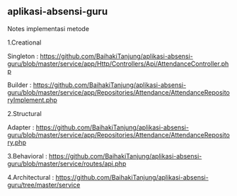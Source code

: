 ## aplikasi-absensi-guru

Notes implementasi metode

1.Creational

Singleton :
https://github.com/BaihakiTanjung/aplikasi-absensi-guru/blob/master/service/app/Http/Controllers/Api/AttendanceController.php

Builder : 
https://github.com/BaihakiTanjung/aplikasi-absensi-guru/blob/master/service/app/Repositories/Attendance/AttendanceRepositoryImplement.php

2.Structural

Adapter : 
https://github.com/BaihakiTanjung/aplikasi-absensi-guru/blob/master/service/app/Repositories/Attendance/AttendanceRepository.php

3.Behavioral :
https://github.com/BaihakiTanjung/aplikasi-absensi-guru/blob/master/service/routes/api.php

4.Architectural :
https://github.com/BaihakiTanjung/aplikasi-absensi-guru/tree/master/service
